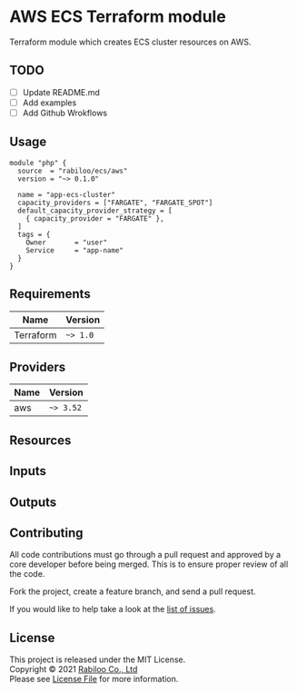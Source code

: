 # AWS ECS Terraform module

Terraform module which creates ECS cluster resources on AWS.

## TODO

- [ ] Update README.md
- [ ] Add examples
- [ ] Add Github Wrokflows

## Usage

```hcl
module "php" {
  source  = "rabiloo/ecs/aws"
  version = "~> 0.1.0"

  name = "app-ecs-cluster"
  capacity_providers = ["FARGATE", "FARGATE_SPOT"]
  default_capacity_provider_strategy = [
    { capacity_provider = "FARGATE" },
  ]
  tags = {
    Owner       = "user"
    Service     = "app-name"
  }
}
```

## Requirements

| Name | Version |
|------|---------|
| Terraform | `~> 1.0` |

## Providers

| Name | Version |
|------|---------|
| aws  | `~> 3.52` |

## Resources



## Inputs

## Outputs

## Contributing

All code contributions must go through a pull request and approved by a core developer before being merged. 
This is to ensure proper review of all the code.

Fork the project, create a feature branch, and send a pull request.

If you would like to help take a look at the [list of issues](https://github.com/rabiloo/terraform-aws-ecs/issues).

## License

This project is released under the MIT License.   
Copyright © 2021 [Rabiloo Co., Ltd](https://rabiloo.com)   
Please see [License File](LICENSE) for more information.
